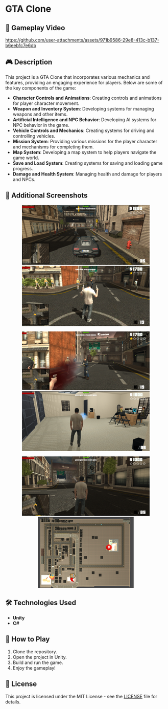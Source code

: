 # GTA Clone

## 🎥 Gameplay Video

https://github.com/user-attachments/assets/971b9586-29e8-413c-b137-b6eeb1c7e6db

## 🎮 Description

This project is a GTA Clone that incorporates various mechanics and features, providing an engaging experience for players. Below are some of the key components of the game:

- **Character Controls and Animations**: Creating controls and animations for player character movement.
- **Weapon and Inventory System**: Developing systems for managing weapons and other items.
- **Artificial Intelligence and NPC Behavior**: Developing AI systems for NPC behavior in the game.
- **Vehicle Controls and Mechanics**: Creating systems for driving and controlling vehicles.
- **Mission System**: Providing various missions for the player character and mechanisms for completing them.
- **Map System**: Developing a map system to help players navigate the game world.
- **Save and Load System**: Creating systems for saving and loading game progress.
- **Damage and Health System**: Managing health and damage for players and NPCs.


## 📸 Additional Screenshots

<p align="center">
  <img src="https://github.com/SERAP-KEREM/GTAVClone/blob/main/Assets/GameImages/1.png" alt="Game Screenshot 1" width="400">
  <img src="https://github.com/SERAP-KEREM/GTAVClone/blob/main/Assets/GameImages/2.png" alt="Game Screenshot 2" width="400">
</p>
<p align="center">
  <img src="https://github.com/SERAP-KEREM/GTAVClone/blob/main/Assets/GameImages/3.png" alt="Game Screenshot 3" width="400">
  <img src="https://github.com/SERAP-KEREM/GTAVClone/blob/main/Assets/GameImages/4.png" alt="Game Screenshot 4" width="400">
</p>
<p align="center">
  <img src="https://github.com/SERAP-KEREM/GTAVClone/blob/main/Assets/GameImages/5.png" alt="Game Screenshot 5" width="400">
  <img src="https://github.com/SERAP-KEREM/GTAVClone/blob/main/Assets/GameImages/6.png" alt="Game Screenshot 6" width="300">
</p> 

## 🛠 Technologies Used

- **Unity**
- **C#**

## 🔧 How to Play

1. Clone the repository.
2. Open the project in Unity.
3. Build and run the game.
4. Enjoy the gameplay!

## 📄 License
This project is licensed under the MIT License - see the [LICENSE](https://github.com/SERAP-KEREM/SERAP-KEREM/blob/main/MIT%20License.txt) file for details.
